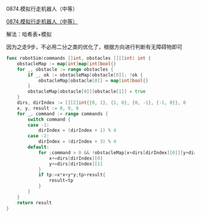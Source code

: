 0874.模拟行走机器人（中等）

[0874.模拟行走机器人（中等）](https://leetcode.cn/problems/walking-robot-simulation/)



解法：哈希表+模拟



因为之走9步，不必用二分之类的优化了，根据方向进行判断有无障碍物即可



```go
func robotSim(commands []int, obstacles [][]int) int {
	obstacleMap := map[int]map[int]bool{}
	for _, obstacle := range obstacles {
		if _, ok := obstacleMap[obstacle[0]]; !ok {
			obstacleMap[obstacle[0]] = map[int]bool{}
		}
		obstacleMap[obstacle[0]][obstacle[1]] = true
	}
	dirs, dirIndex := [][2]int{{0, 1}, {1, 0}, {0, -1}, {-1, 0}}, 0
	x, y, result := 0, 0, 0
	for _, command := range commands {
		switch command {
		case -1:
			dirIndex = (dirIndex + 1) % 4
		case -2:
			dirIndex = (dirIndex + 3) % 4
		default:
			for ;command > 0 && !obstacleMap[x+dirs[dirIndex][0]][y+dirs[dirIndex][1]];command-- {
				x+=dirs[dirIndex][0]
				y+=dirs[dirIndex][1]
			}
			if tp:=x*x+y*y;tp>result{
				result=tp
			}
		}
	}
	return result
}
```


